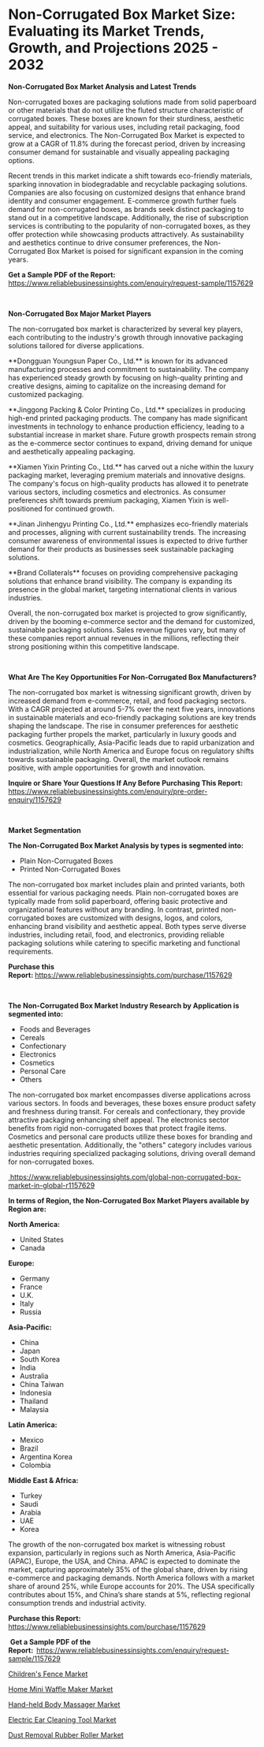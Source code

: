 <p><h1>Non-Corrugated Box Market Size: Evaluating its Market Trends, Growth, and Projections 2025 - 2032</h1></p><p><strong>Non-Corrugated Box Market Analysis and Latest Trends</strong></p>
<p><p>Non-corrugated boxes are packaging solutions made from solid paperboard or other materials that do not utilize the fluted structure characteristic of corrugated boxes. These boxes are known for their sturdiness, aesthetic appeal, and suitability for various uses, including retail packaging, food service, and electronics. The Non-Corrugated Box Market is expected to grow at a CAGR of 11.8% during the forecast period, driven by increasing consumer demand for sustainable and visually appealing packaging options.</p><p>Recent trends in this market indicate a shift towards eco-friendly materials, sparking innovation in biodegradable and recyclable packaging solutions. Companies are also focusing on customized designs that enhance brand identity and consumer engagement. E-commerce growth further fuels demand for non-corrugated boxes, as brands seek distinct packaging to stand out in a competitive landscape. Additionally, the rise of subscription services is contributing to the popularity of non-corrugated boxes, as they offer protection while showcasing products attractively. As sustainability and aesthetics continue to drive consumer preferences, the Non-Corrugated Box Market is poised for significant expansion in the coming years.</p></p>
<p><strong>Get a Sample PDF of the Report:&nbsp;</strong> <a href="https://www.reliablebusinessinsights.com/enquiry/request-sample/1157629?utm_campaign=1091&utm_medium=2&utm_source=Github&utm_content=ia&utm_term=09022025&utm_id=non-corrugated-box">https://www.reliablebusinessinsights.com/enquiry/request-sample/1157629</a></p>
<p>&nbsp;</p>
<p><strong>Non-Corrugated Box Major Market Players</strong></p>
<p><p>The non-corrugated box market is characterized by several key players, each contributing to the industry's growth through innovative packaging solutions tailored for diverse applications. </p><p>**Dongguan Youngsun Paper Co., Ltd.** is known for its advanced manufacturing processes and commitment to sustainability. The company has experienced steady growth by focusing on high-quality printing and creative designs, aiming to capitalize on the increasing demand for customized packaging.</p><p>**Jinggong Packing & Color Printing Co., Ltd.** specializes in producing high-end printed packaging products. The company has made significant investments in technology to enhance production efficiency, leading to a substantial increase in market share. Future growth prospects remain strong as the e-commerce sector continues to expand, driving demand for unique and aesthetically appealing packaging.</p><p>**Xiamen Yixin Printing Co., Ltd.** has carved out a niche within the luxury packaging market, leveraging premium materials and innovative designs. The company's focus on high-quality products has allowed it to penetrate various sectors, including cosmetics and electronics. As consumer preferences shift towards premium packaging, Xiamen Yixin is well-positioned for continued growth.</p><p>**Jinan Jinhengyu Printing Co., Ltd.** emphasizes eco-friendly materials and processes, aligning with current sustainability trends. The increasing consumer awareness of environmental issues is expected to drive further demand for their products as businesses seek sustainable packaging solutions.</p><p>**Brand Collaterals** focuses on providing comprehensive packaging solutions that enhance brand visibility. The company is expanding its presence in the global market, targeting international clients in various industries.</p><p>Overall, the non-corrugated box market is projected to grow significantly, driven by the booming e-commerce sector and the demand for customized, sustainable packaging solutions. Sales revenue figures vary, but many of these companies report annual revenues in the millions, reflecting their strong positioning within this competitive landscape.</p></p>
<p>&nbsp;</p>
<p><strong>What Are The Key Opportunities For Non-Corrugated Box Manufacturers?</strong></p>
<p><p>The non-corrugated box market is witnessing significant growth, driven by increased demand from e-commerce, retail, and food packaging sectors. With a CAGR projected at around 5-7% over the next five years, innovations in sustainable materials and eco-friendly packaging solutions are key trends shaping the landscape. The rise in consumer preferences for aesthetic packaging further propels the market, particularly in luxury goods and cosmetics. Geographically, Asia-Pacific leads due to rapid urbanization and industrialization, while North America and Europe focus on regulatory shifts towards sustainable packaging. Overall, the market outlook remains positive, with ample opportunities for growth and innovation.</p></p>
<p><strong>Inquire or Share Your Questions If Any Before Purchasing This Report:</strong> <a href="https://www.reliablebusinessinsights.com/enquiry/pre-order-enquiry/1157629?utm_campaign=1091&utm_medium=2&utm_source=Github&utm_content=ia&utm_term=09022025&utm_id=non-corrugated-box">https://www.reliablebusinessinsights.com/enquiry/pre-order-enquiry/1157629</a></p>
<p>&nbsp;</p>
<p><strong>Market Segmentation</strong></p>
<p><strong>The Non-Corrugated Box Market Analysis by types is segmented into:</strong></p>
<p><ul><li>Plain Non-Corrugated Boxes</li><li>Printed Non-Corrugated Boxes</li></ul></p>
<p><p>The non-corrugated box market includes plain and printed variants, both essential for various packaging needs. Plain non-corrugated boxes are typically made from solid paperboard, offering basic protective and organizational features without any branding. In contrast, printed non-corrugated boxes are customized with designs, logos, and colors, enhancing brand visibility and aesthetic appeal. Both types serve diverse industries, including retail, food, and electronics, providing reliable packaging solutions while catering to specific marketing and functional requirements.</p></p>
<p><strong>Purchase this Report:&nbsp;</strong><a href="https://www.reliablebusinessinsights.com/purchase/1157629?utm_campaign=1091&utm_medium=2&utm_source=Github&utm_content=ia&utm_term=09022025&utm_id=non-corrugated-box">https://www.reliablebusinessinsights.com/purchase/1157629</a></p>
<p>&nbsp;</p>
<p><strong>The Non-Corrugated Box Market Industry Research by Application is segmented into:</strong></p>
<p><ul><li>Foods and Beverages</li><li>Cereals</li><li>Confectionary</li><li>Electronics</li><li>Cosmetics</li><li>Personal Care</li><li>Others</li></ul></p>
<p><p>The non-corrugated box market encompasses diverse applications across various sectors. In foods and beverages, these boxes ensure product safety and freshness during transit. For cereals and confectionary, they provide attractive packaging enhancing shelf appeal. The electronics sector benefits from rigid non-corrugated boxes that protect fragile items. Cosmetics and personal care products utilize these boxes for branding and aesthetic presentation. Additionally, the "others" category includes various industries requiring specialized packaging solutions, driving overall demand for non-corrugated boxes.</p></p>
<p><a href="https://www.reliablebusinessinsights.com/global-non-corrugated-box-market-in-global-r1157629?utm_campaign=1091&utm_medium=2&utm_source=Github&utm_content=ia&utm_term=09022025&utm_id=non-corrugated-box">&nbsp;https://www.reliablebusinessinsights.com/global-non-corrugated-box-market-in-global-r1157629</a></p>
<p><strong>In terms of Region, the Non-Corrugated Box Market Players available by Region are:</strong></p>
<p>
    <p> <strong> North America: </strong>
        <ul>
            <li>United States</li>
            <li>Canada</li>
        </ul>
        </p> 
    <p> <strong> Europe: </strong>
        <ul>
            <li>Germany</li>
            <li>France</li>
            <li>U.K.</li>
            <li>Italy</li>
            <li>Russia</li>
        </ul>
        </p> 
    <p> <strong> Asia-Pacific: </strong>
        <ul>
            <li>China</li>
            <li>Japan</li>
            <li>South Korea</li>
            <li>India</li>
            <li>Australia</li>
            <li>China Taiwan</li>
            <li>Indonesia</li>
            <li>Thailand</li>
            <li>Malaysia</li>
        </ul>
        </p> 
    <p> <strong> Latin America: </strong>
        <ul>
            <li>Mexico</li>
            <li>Brazil</li>
            <li>Argentina Korea</li>
            <li>Colombia</li>
        </ul>
        </p> 
    <p> <strong> Middle East & Africa: </strong>
        <ul>
            <li>Turkey</li>
            <li>Saudi</li>
            <li>Arabia</li>
            <li>UAE</li>
            <li>Korea</li>
        </ul>
    </p>
    </p>
<p><p>The growth of the non-corrugated box market is witnessing robust expansion, particularly in regions such as North America, Asia-Pacific (APAC), Europe, the USA, and China. APAC is expected to dominate the market, capturing approximately 35% of the global share, driven by rising e-commerce and packaging demands. North America follows with a market share of around 25%, while Europe accounts for 20%. The USA specifically contributes about 15%, and China’s share stands at 5%, reflecting regional consumption trends and industrial activity.</p></p>
<p><strong>Purchase this Report: </strong><a href="https://www.reliablebusinessinsights.com/purchase/1157629?utm_campaign=1091&utm_medium=2&utm_source=Github&utm_content=ia&utm_term=09022025&utm_id=non-corrugated-box">https://www.reliablebusinessinsights.com/purchase/1157629</a></p>
<p>&nbsp;<strong>Get a Sample PDF of the Report:&nbsp;&nbsp;</strong><a href="https://www.reliablebusinessinsights.com/enquiry/request-sample/1157629?utm_campaign=1091&utm_medium=2&utm_source=Github&utm_content=ia&utm_term=09022025&utm_id=non-corrugated-box">https://www.reliablebusinessinsights.com/enquiry/request-sample/1157629</a></p>
<p><strong></strong></p>
<p><p><a href="https://github.com/felishtimoti/Market-Research-Report-List-1/blob/main/childrens-fence-market.md?utm_campaign=1091&utm_medium=2&utm_source=Github&utm_content=ia&utm_term=09022025&utm_id=non-corrugated-box">Children's Fence Market</a></p><p><a href="https://github.com/ylnneariiel/Market-Research-Report-List-1/blob/main/home-mini-waffle-maker-market.md?utm_campaign=1091&utm_medium=2&utm_source=Github&utm_content=ia&utm_term=09022025&utm_id=non-corrugated-box">Home Mini Waffle Maker Market</a></p><p><a href="https://github.com/lestymbango/Market-Research-Report-List-1/blob/main/hand-held-body-massager-market.md?utm_campaign=1091&utm_medium=2&utm_source=Github&utm_content=ia&utm_term=09022025&utm_id=non-corrugated-box">Hand-held Body Massager Market</a></p><p><a href="https://github.com/hneefdelwyn/Market-Research-Report-List-1/blob/main/electric-ear-cleaning-tool-market.md?utm_campaign=1091&utm_medium=2&utm_source=Github&utm_content=ia&utm_term=09022025&utm_id=non-corrugated-box">Electric Ear Cleaning Tool Market</a></p><p><a href="https://github.com/muhjanaidu/Market-Research-Report-List-1/blob/main/dust-removal-rubber-roller-market.md?utm_campaign=1091&utm_medium=2&utm_source=Github&utm_content=ia&utm_term=09022025&utm_id=non-corrugated-box">Dust Removal Rubber Roller Market</a></p></p>